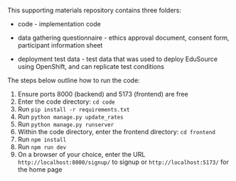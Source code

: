 This supporting materials repository contains three folders:

* code - implementation code

* data gathering questionnaire - ethics approval document, consent form, participant information sheet

* deployment test data - test data that was used to deploy EduSource using OpenShift, and can replicate test conditions


The steps below outline how to run the code:
1. Ensure ports 8000 (backend) and 5173 (frontend) are free
2. Enter the code directory: `cd code`
3. Run `pip install -r requirements.txt `
4. Run  `python manage.py update_rates`
5. Run `python manage.py runserver `
6. Within the code directory, enter the frontend directory: `cd frontend`
7. Run `npm install`
8. Run  `npm run dev`
9. On a browser of your choice, enter the URL `http://localhost:8000/signup/` to signup or `http://localhost:5173/` for the home page
